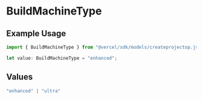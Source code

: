 # BuildMachineType

## Example Usage

```typescript
import { BuildMachineType } from "@vercel/sdk/models/createprojectop.js";

let value: BuildMachineType = "enhanced";
```

## Values

```typescript
"enhanced" | "ultra"
```